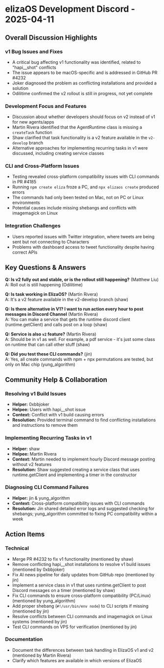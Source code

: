 # elizaOS Development Discord - 2025-04-11

## Overall Discussion Highlights

### v1 Bug Issues and Fixes
- A critical bug affecting v1 functionality was identified, related to "hapi__shot" conflicts
- The issue appears to be macOS-specific and is addressed in GitHub PR #4232
- Joker diagnosed the problem as conflicting installations and provided a solution
- Odilitime confirmed the v2 rollout is still in progress, not yet complete

### Development Focus and Features
- Discussion about whether developers should focus on v2 instead of v1 for new agents/apps
- Martin Rivera identified that the AgentRuntime class is missing a `createTask` function
- Shaw clarified that task functionality is a v2 feature available in the `v2-develop` branch
- Alternative approaches for implementing recurring tasks in v1 were discussed, including creating service classes

### CLI and Cross-Platform Issues
- Testing revealed cross-platform compatibility issues with CLI commands in PR #4185
- Running `npm create eliza` froze a PC, and `npx elizaos create` produced errors
- The commands had only been tested on Mac, not on PC or Linux environments
- Potential causes include missing shebangs and conflicts with imagemagick on Linux

### Integration Challenges
- Users reported issues with Twitter integration, where tweets are being sent but not connecting to Characters
- Problems with dashboard access to tweet functionality despite having correct APIs

## Key Questions & Answers

**Q: Is v2 fully out and stable, or is the rollout still happening?** (Matthew Liu)  
A: Roll out is still happening (Odilitime)

**Q: Is task working in ElizaOS?** (Martin Rivera)  
A: It's a v2 feature available in the v2-develop branch (shaw)

**Q: Is there alternative in V1? I want to run action every hour to post messages in Discord Channel** (Martin Rivera)  
A: You can make a service that gets the runtime discord client (runtime.getClient) and calls post on a loop (shaw)

**Q: Service is also `v2` feature?** (Martin Rivera)  
A: Should be in v1 as well. For example, a pdf service - it's just some class on runtime that can call other stuff (shaw)

**Q: Did you test these CLI commands?** (jin)  
A: Yes, all create commands with npm + npx permutations are tested, but only on Mac chip (yung_algorithm)

## Community Help & Collaboration

### Resolving v1 Build Issues
- **Helper:** 0xbbjoker
- **Helpee:** Users with hapi__shot issue
- **Context:** Conflict with v1 build causing errors
- **Resolution:** Provided terminal command to find conflicting installations and instructions to remove them

### Implementing Recurring Tasks in v1
- **Helper:** shaw
- **Helpee:** Martin Rivera
- **Context:** Martin needed to implement hourly Discord message posting without v2 features
- **Resolution:** Shaw suggested creating a service class that uses runtime.getClient and implementing a timer in the constructor

### Diagnosing CLI Command Failures
- **Helper:** jin & yung_algorithm
- **Context:** Cross-platform compatibility issues with CLI commands
- **Resolution:** Jin shared detailed error logs and suggested checking for shebangs; yung_algorithm committed to fixing PC compatibility within a week

## Action Items

### Technical
- Merge PR #4232 to fix v1 functionality (mentioned by shaw)
- Remove conflicting hapi__shot installations to resolve v1 build issues (mentioned by 0xbbjoker)
- Fix AI news pipeline for daily updates from GitHub repo (mentioned by jin)
- Implement a service class in v1 that uses runtime.getClient to post Discord messages on a timer (mentioned by shaw)
- Fix CLI commands to ensure cross-platform compatibility (PC/Linux) (mentioned by yung_algorithm)
- Add proper shebang (`#!/usr/bin/env node`) to CLI scripts if missing (mentioned by jin)
- Resolve conflicts between CLI commands and imagemagick on Linux systems (mentioned by jin)
- Test CLI commands on VPS for verification (mentioned by jin)

### Documentation
- Document the differences between task handling in ElizaOS v1 and v2 (mentioned by Martin Rivera)
- Clarify which features are available in which versions of ElizaOS